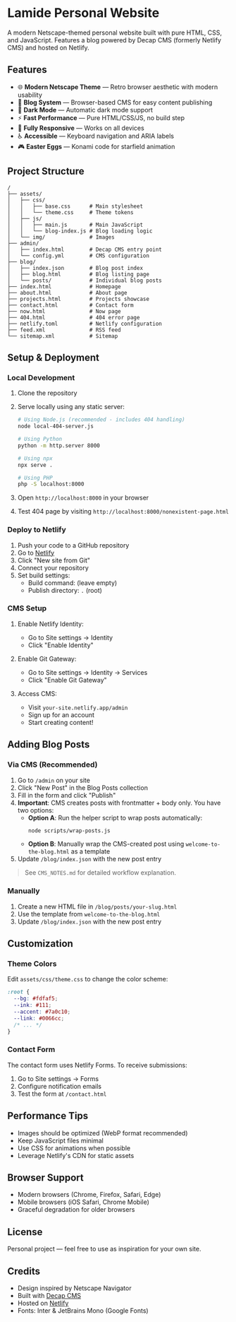 # Lamide Personal Website

A modern Netscape-themed personal website built with pure HTML, CSS, and JavaScript. Features a blog powered by Decap CMS (formerly Netlify CMS) and hosted on Netlify.

## Features

- 🌐 **Modern Netscape Theme** — Retro browser aesthetic with modern usability
- 📝 **Blog System** — Browser-based CMS for easy content publishing
- 🎨 **Dark Mode** — Automatic dark mode support
- ⚡ **Fast Performance** — Pure HTML/CSS/JS, no build step
- 📱 **Fully Responsive** — Works on all devices
- ♿ **Accessible** — Keyboard navigation and ARIA labels
- 🎮 **Easter Eggs** — Konami code for starfield animation

## Project Structure

```
/
├── assets/
│   ├── css/
│   │   ├── base.css      # Main stylesheet
│   │   └── theme.css     # Theme tokens
│   ├── js/
│   │   ├── main.js       # Main JavaScript
│   │   └── blog-index.js # Blog loading logic
│   └── img/              # Images
├── admin/
│   ├── index.html        # Decap CMS entry point
│   └── config.yml        # CMS configuration
├── blog/
│   ├── index.json        # Blog post index
│   ├── blog.html         # Blog listing page
│   └── posts/            # Individual blog posts
├── index.html            # Homepage
├── about.html            # About page
├── projects.html         # Projects showcase
├── contact.html          # Contact form
├── now.html              # Now page
├── 404.html              # 404 error page
├── netlify.toml          # Netlify configuration
├── feed.xml              # RSS feed
└── sitemap.xml           # Sitemap
```

## Setup & Deployment

### Local Development

1. Clone the repository
2. Serve locally using any static server:
   ```bash
   # Using Node.js (recommended - includes 404 handling)
   node local-404-server.js
   
   # Using Python
   python -m http.server 8000
   
   # Using npx
   npx serve .
   
   # Using PHP
   php -S localhost:8000
   ```

3. Open `http://localhost:8000` in your browser
4. Test 404 page by visiting `http://localhost:8000/nonexistent-page.html`

### Deploy to Netlify

1. Push your code to a GitHub repository
2. Go to [Netlify](https://app.netlify.com)
3. Click "New site from Git"
4. Connect your repository
5. Set build settings:
   - Build command: (leave empty)
   - Publish directory: `.` (root)

### CMS Setup

1. Enable Netlify Identity:
   - Go to Site settings → Identity
   - Click "Enable Identity"

2. Enable Git Gateway:
   - Go to Site settings → Identity → Services
   - Click "Enable Git Gateway"

3. Access CMS:
   - Visit `your-site.netlify.app/admin`
   - Sign up for an account
   - Start creating content!

## Adding Blog Posts

### Via CMS (Recommended)

1. Go to `/admin` on your site
2. Click "New Post" in the Blog Posts collection
3. Fill in the form and click "Publish"
4. **Important**: CMS creates posts with frontmatter + body only. You have two options:
   - **Option A**: Run the helper script to wrap posts automatically:
     ```bash
     node scripts/wrap-posts.js
     ```
   - **Option B**: Manually wrap the CMS-created post using `welcome-to-the-blog.html` as a template
5. Update `/blog/index.json` with the new post entry

> See `CMS_NOTES.md` for detailed workflow explanation.

### Manually

1. Create a new HTML file in `/blog/posts/your-slug.html`
2. Use the template from `welcome-to-the-blog.html`
3. Update `/blog/index.json` with the new post entry

## Customization

### Theme Colors

Edit `assets/css/theme.css` to change the color scheme:

```css
:root {
  --bg: #fdfaf5;
  --ink: #111;
  --accent: #7a0c10;
  --link: #0066cc;
  /* ... */
}
```

### Contact Form

The contact form uses Netlify Forms. To receive submissions:

1. Go to Site settings → Forms
2. Configure notification emails
3. Test the form at `/contact.html`

## Performance Tips

- Images should be optimized (WebP format recommended)
- Keep JavaScript files minimal
- Use CSS for animations when possible
- Leverage Netlify's CDN for static assets

## Browser Support

- Modern browsers (Chrome, Firefox, Safari, Edge)
- Mobile browsers (iOS Safari, Chrome Mobile)
- Graceful degradation for older browsers

## License

Personal project — feel free to use as inspiration for your own site.

## Credits

- Design inspired by Netscape Navigator
- Built with [Decap CMS](https://decapcms.org/)
- Hosted on [Netlify](https://netlify.com)
- Fonts: Inter & JetBrains Mono (Google Fonts)
